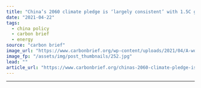 ```yaml
---
title: "China’s 2060 climate pledge is ‘largely consistent’ with 1.5C goal, study finds"
date: "2021-04-22"
tags: 
  - china policy
  - carbon brief
  - energy
source: "carbon brief"
image_url: "https://www.carbonbrief.org/wp-content/uploads/2021/04/A-worker-inspects-solar-panels-at-a-solar-farm-in-Dunhuang-583x372.jpg"
image_fp: "/assets/img/post_thumbnails/252.jpg"
lead: ""
article_url: "https://www.carbonbrief.org/chinas-2060-climate-pledge-is-largely-consistent-with-1-5c-goal-study-finds"
---
```


---
